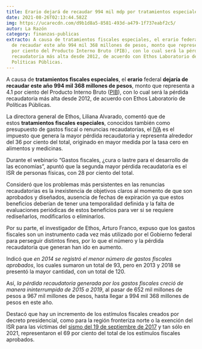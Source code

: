 ```yaml
---
title: Erario dejará de recaudar 994 mil mdp por tratamientos especiales en 2021
date: 2021-08-26T02:13:44.582Z
img: https://ucarecdn.com/d9b1d8a5-8581-493d-a479-1f737eabf2c5/
autor: La Razón
category: finanzas-publicas
extracto: A causa de tratamientos fiscales especiales, el erario federal dejaría
  de recaudar este año 994 mil 368 millones de pesos, monto que representa a 4.1
  por ciento del Producto Interno Bruto (PIB), con lo cual será la pérdida
  recaudatoria más alta desde 2012, de acuerdo con Ethos Laboratorio de
  Políticas Públicas.
---
```

A causa de **tratamientos fiscales especiales**, el **erario** federal **dejaría de recaudar este año 994 mil 368 millones de pesos**, monto que representa a 4.1 por ciento del Producto Interno Bruto ([PIB](https://www.razon.com.mx/negocios/pib-crece-1-5-segundo-trimestre-confirma-inegi-448667 "PIB crece 1.5% en segundo trimestre, confirma el Inegi")), con lo cual será la pérdida recaudatoria más alta desde 2012, de acuerdo con Ethos Laboratorio de Políticas Públicas.

La directora general de Ethos, Liliana Alvarado, comentó que de estos **tratamientos fiscales especiales**, conocidos también como presupuesto de gastos fiscal o renuncias recaudatorias, el [IVA](https://www.razon.com.mx/negocios/imef-propone-medidas-fiscales-iva-general-16-alimentos-443655 "IMEF propone IVA general de 16% en alimentos para crecer y recaudar más") es el impuesto que genera la mayor pérdida recaudatoria y representa alrededor del 36 por ciento del total, originado en mayor medida por la tasa cero en alimentos y medicinas.

Durante el webinario “Gastos fiscales, ¿cura o lastre para el desarrollo de las economías”, apuntó que la segunda mayor pérdida recaudatoria es el ISR de personas físicas, con 28 por ciento del total.

Consideró que los problemas más persistentes en las renuncias recaudatorias es la inexistencia de objetivos claros al momento de que son aprobados y diseñados, ausencia de fechas de expiración ya que estos beneficios deberían de tener una temporalidad definida y la falta de evaluaciones periódicas de estos beneficios para ver si se requiere rediseñarlos, modificarlos o eliminarlos.

Por su parte, el investigador de Ethos, Arturo Franco, expuso que los gastos fiscales son un instrumento cada vez más utilizado por el Gobierno federal para perseguir distintos fines, por lo que el número y la pérdida recaudatoria que generan han ido en aumento.

Indicó que *en 2014 se registró el menor número de gastos fiscales aprobados*, los cuales sumaron un total de 93, pero en 2013 y 2018 se presentó la mayor cantidad, con un total de 120.

Así, *la pérdida recaudatoria generada por los gastos fiscales creció de manera ininterrumpida de 2015 a 2019*, al pasar de 652 mil millones de pesos a 967 mil millones de pesos, hasta llegar a 994 mil 368 millones de pesos en este año.

Destacó que hay un incremento de los estímulos fiscales creados por decreto presidencial, como para la región fronteriza norte o la exención del ISR para las víctimas del [sismo del 19 de septiembre de 2017](https://www.razon.com.mx/mexico/alistan-segundo-simulacro-nacional-2021-19-septiembre-ve-detalles-448466 "Anuncian Segundo Simulacro Nacional 2021 para el 19 de septiembre; ve los detalles") y tan sólo en 2021, representaron el 69 por ciento del total de los estímulos fiscales aprobados.